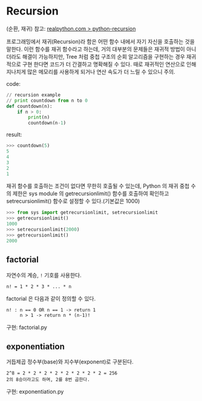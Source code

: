 # Recursion
(순환, 재귀)
참고: [realpython.com > python-recursion](https://realpython.com/python-recursion)

 프로그래밍에서 재귀(Recursion)라 함은 어떤 함수 내에서 자기 자신을 호출하는 것을 말한다. 이런 함수를 재귀 함수라고 하는데, 거의 대부분의 문제들은 재귀적 방법이 아니더라도 해결이 가능하지만, Tree 처럼 중첩 구조의 순회 알고리즘을 구현하는 경우 재귀적으로 구현 한다면 코드가 더 간결하고 명확해질 수 있다.
  때로 재귀적인 연산으로 인해 지나치게 많은 메모리를 사용하게 되거나 연산 속도가 더 느릴 수 있으니 주의.

code:
```python
// recursion example
// print countdown from n to 0
def countdown(n):
    if n > 0:
        print(n)
        countdown(n-1)
```

result:
```python
>>> countdown(5)
5
4
3
2
1
```

재귀 함수를 호출하는 조건이 없다면 무한히 호출될 수 있는데, Python 의 재귀 중첩 수의 제한은 sys module 의 getrecursionlimit() 함수를 호출하여 확인하고 setrecursionlimit() 함수로 설정할 수 있다.(기본값은 1000)

```python
>>> from sys import getrecursionlimit, setrecursionlimit
>>> getrecursionlimit()
1000
>>> setrecursionlimit(2000)
>>> getrecursionlimit()
2000
```


## factorial
자연수의 계승, `!` 기호를 사용한다.

```
n! = 1 * 2 * 3 * ... * n
```

factorial 은 다음과 같이 정의할 수 있다.
```
n! : n == 0 OR n == 1 -> return 1
     n > 1 -> return n * (n-1)!
```

구현: factorial.py

## exponentiation
거듭제곱
정수부(base)와 지수부(exponent)로 구분된다.
```
2^8 = 2 * 2 * 2 * 2 * 2 * 2 * 2 * 2 = 256
2의 8승이라고도 하며, 2를 8번 곱한다.
```

구현: exponentiation.py
